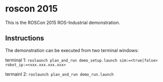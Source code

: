 # roscon 2015
This is the ROSCon 2015 ROS-Industrial demonstration.

## Instructions

The demonstration can be executed from two terminal windows:

  terminal 1: `roslaunch plan_and_run demo_setup.launch sim:=<true|false> robot_ip:=<xxx.xxx.xxx.xxx>`

  termainl 2: `roslaunch plan_and_run demo_run.launch` 

